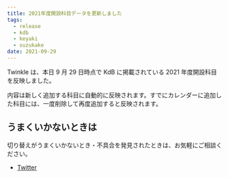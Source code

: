 ```yaml
---
title: 2021年度開設科目データを更新しました
tags:
  - release
  - kdb
  - keyaki
  - suzukake
date: 2021-09-29
---
```


Twinkle は、本日 9 月 29 日時点で KdB に掲載されている 2021 年度開設科目を反映しました。

内容は新しく追加する科目に自動的に反映されます。すでにカレンダーに追加した科目には、一度削除して再度追加すると反映されます。

## うまくいかないときは

切り替えがうまくいかないとき・不具合を発見されたときは、お気軽にご相談ください。

- [Twitter](https://twitter.com/nandenjin)
